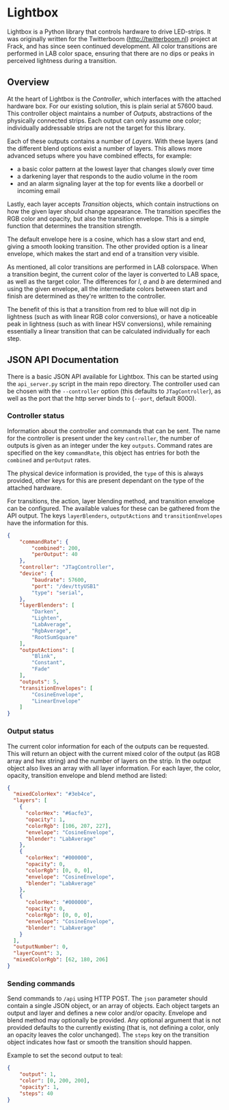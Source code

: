 # Lightbox

Lightbox is a Python library that controls hardware to drive LED-strips. It was originally written for the Twitterboom (http://twitterboom.nl) project at Frack, and has since seen continued development. All color transitions are performed in LAB color space, ensuring that there are no dips or peaks in perceived lightness during a transition.

## Overview

At the heart of Lightbox is the _Controller_, which interfaces with the attached hardware box. For our existing solution, this is plain serial at 57600 baud. This controller object maintains a number of _Outputs_, abstractions of the physically connected strips. Each output can only assume one color; individually addressable strips are not the target for this library.

Each of these outputs contains a number of _Layers_. With these layers (and the different blend options  exist a number of layers. This allows more advanced setups where you have combined effects, for example:
* a basic color pattern at the lowest layer that changes slowly over time
* a darkening layer that responds to the audio volume in the room
* and an alarm signaling layer at the top for events like a doorbell or incoming email

Lastly, each layer accepts _Transition_ objects, which contain instructions on how the given layer should change appearance. The transition specifies the RGB color and opacity, but also the transition envelope. This is a simple function that determines the transition strength.

The default envelope here is a cosine, which has a slow start and end, giving a smooth looking transition. The other provided option is a linear envelope, which makes the start and end of a transition very visible.

As mentioned, all color transitions are performed in LAB colorspace. When a transition begint, the current color of the layer is converted to LAB space, as well as the target color. The differences for _l_, _a_ and _b_ are determined and using the given envelope, all the intermediate colors between start and finish are determined as they're written to the controller.

The benefit of this is that a transition from red to blue will not dip in lightness (such as with linear RGB color conversions), or have a noticeable peak in lightness (such as with linear HSV conversions), while remaining essentially a linear transition that can be calculated individually for each step.

## JSON API Documentation

There is a basic JSON API available for Lightbox. This can be started using the `api_server.py` script in the main repo directory. The controller used can be chosen with the `--controller` option (this defaults to `JTagController`), as well as the port that the http server binds to (`--port`, default 8000).

### Controller status

Information about the controller and commands that can be sent. The name for the controller is present under the key `controller`, the number of outputs is given as an integer under the key `outputs`. Command rates are specified on the key `commandRate`, this object has entries for both the `combined` and `perOutput` rates.

The physical device information is provided, the `type` of this is always provided, other keys for this are present dependant on the type of the attached hardware.

For transitions, the action, layer blending method, and transition envelope can be configured. The available values for these can be gathered from the API output. The keys `layerBlenders`, `outputActions` and `transitionEnvelopes` have the information for this.

```json
{
    "commandRate": {
        "combined": 200,
        "perOutput": 40
    },
    "controller": "JTagController",
    "device": {
        "baudrate": 57600,
        "port": "/dev/ttyUSB1"
        "type": "serial",
    },
    "layerBlenders": [
        "Darken",
        "Lighten",
        "LabAverage",
        "RgbAverage",
        "RootSumSquare"
    ],
    "outputActions": [
        "Blink",
        "Constant",
        "Fade"
    ],
    "outputs": 5,
    "transitionEnvelopes": [
        "CosineEnvelope",
        "LinearEnvelope"
    ]
}
```

### Output status

The current color information for each of the outputs can be requested. This will return an object with the current mixed color of the output (as RGB array and hex string) and the number of layers on the strip. In the output object also lives an array with all layer information. For each layer, the color, opacity, transition envelope and blend method are listed:

```json
{
  "mixedColorHex": "#3eb4ce",
  "layers": [
    {
      "colorHex": "#6acfe3",
      "opacity": 1,
      "colorRgb": [106, 207, 227],
      "envelope": "CosineEnvelope",
      "blender": "LabAverage"
    },
    {
      "colorHex": "#000000",
      "opacity": 0,
      "colorRgb": [0, 0, 0],
      "envelope": "CosineEnvelope",
      "blender": "LabAverage"
    },
    {
      "colorHex": "#000000",
      "opacity": 0,
      "colorRgb": [0, 0, 0],
      "envelope": "CosineEnvelope",
      "blender": "LabAverage"
    }
  ],
  "outputNumber": 0,
  "layerCount": 3,
  "mixedColorRgb": [62, 180, 206]
}
```

### Sending commands

Send commands to `/api` using HTTP POST. The `json` parameter should contain a single JSON object, or an array of objects. Each object targets an output and layer and defines a new color and/or opacity. Envelope and blend method may optionally be provided. Any optional argument that is not provided defaults to the currently existing (that is, not defining a color, only an opacity leaves the color unchanged). The `steps` key on the transition object indicates how fast or smooth the transition should happen.

Example to set the second output to teal:

```json
{
    "output": 1,
    "color": [0, 200, 200],
    "opacity": 1,
    "steps": 40
}
```
